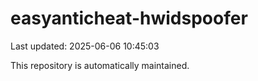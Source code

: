 # easyanticheat-hwidspoofer

Last updated: 2025-06-06 10:45:03

This repository is automatically maintained.
